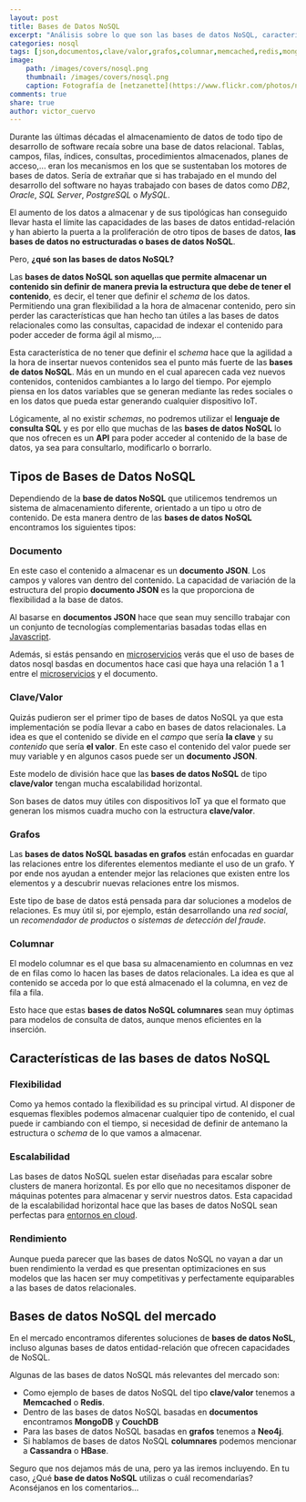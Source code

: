 ```yaml
---
layout: post
title: Bases de Datos NoSQL
excerpt: "Análisis sobre lo que son las bases de datos NoSQL, características principales, tipos y soluciones de mercado."
categories: nosql
tags: [json,documentos,clave/valor,grafos,columnar,memcached,redis,mongodb,couchdb,neo4j,cassandra,hbase]
image:
    path: /images/covers/nosql.png
    thumbnail: /images/covers/nosql.png
    caption: Fotografía de [netzanette](https://www.flickr.com/photos/netzanette/)
comments: true
share: true
author: victor_cuervo
---
```


Durante las últimas décadas el almacenamiento de datos de todo tipo de desarrollo de software recaía sobre una base de datos relacional. Tablas, campos, filas, índices, consultas, procedimientos almacenados, planes de acceso,... eran los mecanismos en los que se sustentaban los motores de bases de datos. Sería de extrañar que si has trabajado en el mundo del desarrollo del software no hayas trabajado con bases de datos como *DB2*, *Oracle*, *SQL Server*, *PostgreSQL* o *MySQL*.

El aumento de los datos a almacenar y de sus tipológicas han conseguido llevar hasta el límite las capacidades de las bases de datos entidad-relación y han abierto la puerta a la proliferación de otro tipos de bases de datos, **las bases de datos no estructuradas o bases de datos NoSQL**.

Pero, **¿qué son las bases de datos NoSQL?**

Las **bases de datos NoSQL son aquellas que permite almacenar un contenido sin definir de manera previa la estructura que debe de tener el contenido**, es decir, el tener que definir el *schema* de los datos. Permitiendo una gran flexibilidad a la hora de almacenar contenido, pero sin perder las características que han hecho tan útiles a las bases de datos relacionales como las consultas, capacidad de indexar el contenido para poder acceder de forma ágil al mismo,...

Esta característica de no tener que definir el *schema* hace que la agilidad a la hora de insertar nuevos contenidos sea el punto más fuerte de las **bases de datos NoSQL**. Más en un mundo en el cual aparecen cada vez nuevos contenidos, contenidos cambiantes a lo largo del tiempo. Por ejemplo piensa en los datos variables que se generan mediante las redes sociales o en los datos que pueda estar generando cualquier dispositivo IoT.

Lógicamente, al no existir *schemas*, no podremos utilizar el **lenguaje de consulta SQL** y es por ello que muchas de las **bases de datos NoSQL** lo que nos ofrecen es un **API** para poder acceder al contenido de la base de datos, ya sea para consultarlo, modificarlo o borrarlo.

## Tipos de Bases de Datos NoSQL
Dependiendo de la **base de datos NoSQL** que utilicemos tendremos un sistema de almacenamiento diferente, orientado a un tipo u otro de contenido. De esta manera dentro de las **bases de datos NoSQL** encontramos los siguientes tipos:

### Documento
En este caso el contenido a almacenar es un **documento JSON**. Los campos y valores van dentro del contenido. La capacidad de variación de la estructura del propio **documento JSON** es la que proporciona de flexibilidad a la base de datos.

Al basarse en **documentos JSON** hace que sean muy sencillo trabajar con un conjunto de tecnologías complementarias basadas todas ellas en [Javascript][Javascript].

Además, si estás pensando en [microservicios][microservicios] verás que el uso de bases de datos nosql basdas en documentos hace casi que haya una relación 1 a 1 entre el [microservicios][microservicios] y el documento.

### Clave/Valor
Quizás pudieron ser el primer tipo de bases de datos NoSQL ya que esta implementación se podía llevar a cabo en bases de datos relacionales. La idea es que el contenido se divide en el *campo* que sería **la clave** y su *contenido* que sería **el valor**. En este caso el contenido del valor puede ser muy variable y en algunos casos puede ser un **documento JSON**.

Este modelo de división hace que las **bases de datos NoSQL** de tipo **clave/valor** tengan mucha escalabilidad horizontal.

Son bases de datos muy útiles con dispositivos IoT ya que el formato que generan los mismos cuadra mucho con la estructura **clave/valor**.

### Grafos
Las **bases de datos NoSQL basadas en grafos** están enfocadas en guardar las relaciones entre los diferentes elementos mediante el uso de un grafo. Y por ende nos ayudan a entender mejor las relaciones que existen entre los elementos y a descubrir nuevas relaciones entre los mismos.

Este tipo de base de datos está pensada para dar soluciones a modelos de relaciones. Es muy útil si, por ejemplo, están desarrollando una *red social*, un *recomendador de productos* o *sistemas de detección del fraude*.

### Columnar
El modelo columnar es el que basa su almacenamiento en columnas en vez de en filas como lo hacen las bases de datos relacionales. La idea es que al contenido se acceda por lo que está almacenado el la columna, en vez de fila a fila.

Esto hace que estas **bases de datos NoSQL columnares** sean muy óptimas para modelos de consulta de datos, aunque menos eficientes en la inserción.

## Características de las bases de datos NoSQL

### Flexibilidad
Como ya hemos contado la flexibilidad es su principal virtud. Al disponer de esquemas flexibles podemos almacenar cualquier tipo de contenido, el cual puede ir cambiando con el tiempo, si necesidad de definir de antemano la estructura o *schema* de lo que vamos a almacenar.

### Escalabilidad
Las bases de datos NoSQL suelen estar diseñadas para escalar sobre clusters de manera horizontal. Es por ello que no necesitamos disponer de máquinas potentes para almacenar y servir nuestros datos. Esta capacidad de la escalabilidad horizontal hace que las bases de datos NoSQL sean perfectas para [entornos en cloud][cloud].

### Rendimiento
Aunque pueda parecer que las bases de datos NoSQL no vayan a dar un buen rendimiento la verdad es que presentan optimizaciones en sus modelos que las hacen ser muy competitivas y perfectamente equiparables a las bases de datos relacionales.

## Bases de datos NoSQL del mercado
En el mercado encontramos diferentes soluciones de **bases de datos NoSL**, incluso algunas bases de datos entidad-relación que ofrecen capacidades de NoSQL.

Algunas de las bases de datos NoSQL más relevantes del mercado son:

* Como ejemplo de bases de datos NoSQL del tipo **clave/valor** tenemos a **Memcached** o **Redis**.
* Dentro de las bases de datos NoSQL basadas en **documentos** encontramos **MongoDB** y **CouchDB**
* Para las bases de datos NoSQL basadas en **grafos** tenemos a **Neo4j**.
* Si hablamos de bases de datos NoSQL **columnares** podemos mencionar a  **Cassandra** o **HBase**.

Seguro que nos dejamos más de una, pero ya las iremos incluyendo. En tu caso, ¿Qué **base de datos NoSQL** utilizas o cuál recomendarías? Aconséjanos en los comentarios...

[cloud]: {{site.url}}/cloud/
[Javascript]: http://www.manualweb.net/javascript/
[microservicios]: {{site.url}}/microservicios/
